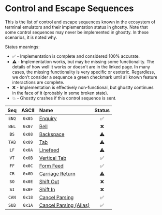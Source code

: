 # Control and Escape Sequences

This is the list of control and escape sequences known in the ecosystem
of terminal emulators and their implementation status in ghostty. Note that
some control sequences may never be implemented in ghostty. In these scenarios,
it is noted why.

Status meanings:

  * ✅ - Implementation is complete and considered 100% accurate.
  * ⚠️  - Implementation works, but may be missing some functionality. The
    details of how well it works or doesn't are in the linked page. In many
    cases, the missing functionality is very specific or esoteric. Regardless,
    we don't consider a sequence a green checkmark until all known feature
    interactions are complete.
  * ❌ - Implementation is effectively non-functional, but ghostty continues
    in the face of it (probably in some broken state).
  * 💥 - Ghostty crashes if this control sequence is sent.

| Seq | ASCII | Name | Status |
|:---:|:-----:|:-----|:------:|
| `ENQ` | `0x05` | [Enquiry](sequences/enq.md) | ✅ |
| `BEL` | `0x07` | [Bell](sequences/bel.md) | ❌ |
| `BS` | `0x08` | [Backspace](sequences/bs.md) | ⚠️ |
| `TAB` | `0x09` | [Tab](sequences/tab.md) | ⚠️ |
| `LF` | `0x0A` | [Linefeed](sequences/lf.md) | ⚠️ |
| `VT` | `0x0B` | [Vertical Tab](sequences/vt.md) | ✅ |
| `FF` | `0x0C` | [Form Feed](sequences/ff.md) | ✅ |
| `CR` | `0x0D` | [Carriage Return](sequences/cr.md) | ⚠️ |
| `SO` | `0x0E` | [Shift Out](#) | ❌ |
| `SI` | `0x0F` | [Shift In](#) | ❌ |
| `CAN` | `0x18` | [Cancel Parsing](sequences/can.md) | ✅ |
| `SUB` | `0x1A` | [Cancel Parsing (Alias)](sequences/can.md) | ✅ |
